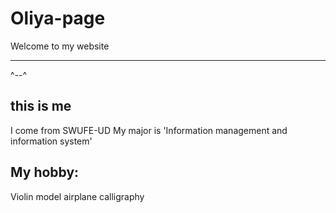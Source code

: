 # Oliya-page

Welcome to my website

************
   ^--^

## this is me
I come from SWUFE-UD
My major is 'Information management and information system'

## My hobby:
Violin
model airplane
calligraphy

 
